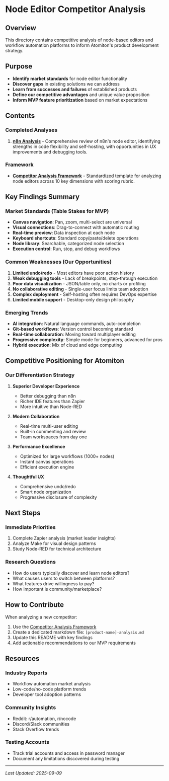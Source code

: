 # Node Editor Competitor Analysis

## Overview

This directory contains competitive analysis of node-based editors and workflow
automation platforms to inform Atomiton's product development strategy.

## Purpose

- **Identify market standards** for node editor functionality
- **Discover gaps** in existing solutions we can address
- **Learn from successes and failures** of established products
- **Define our competitive advantages** and unique value proposition
- **Inform MVP feature prioritization** based on market expectations

## Contents

### Completed Analyses

1. **[n8n Analysis](./n8n-analysis.md)** - Comprehensive review of n8n's node
   editor, identifying strengths in code flexibility and self-hosting, with
   opportunities in UX improvements and debugging tools.

### Framework

- **[Competitor Analysis Framework](./COMPETITOR_ANALYSIS_FRAMEWORK.md)** -
  Standardized template for analyzing node editors across 10 key dimensions with
  scoring rubric.

## Key Findings Summary

### Market Standards (Table Stakes for MVP)

- **Canvas navigation**: Pan, zoom, multi-select are universal
- **Visual connections**: Drag-to-connect with automatic routing
- **Real-time preview**: Data inspection at each node
- **Keyboard shortcuts**: Standard copy/paste/delete operations
- **Node library**: Searchable, categorized node selection
- **Execution control**: Run, stop, and debug workflows

### Common Weaknesses (Our Opportunities)

1. **Limited undo/redo** - Most editors have poor action history
2. **Weak debugging tools** - Lack of breakpoints, step-through execution
3. **Poor data visualization** - JSON/table only, no charts or profiling
4. **No collaborative editing** - Single-user focus limits team adoption
5. **Complex deployment** - Self-hosting often requires DevOps expertise
6. **Limited mobile support** - Desktop-only design philosophy

### Emerging Trends

- **AI integration**: Natural language commands, auto-completion
- **Git-based workflows**: Version control becoming standard
- **Real-time collaboration**: Moving toward multiplayer editing
- **Progressive complexity**: Simple mode for beginners, advanced for pros
- **Hybrid execution**: Mix of cloud and edge computing

## Competitive Positioning for Atomiton

### Our Differentiation Strategy

1. **Superior Developer Experience**
   - Better debugging than n8n
   - Richer IDE features than Zapier
   - More intuitive than Node-RED

2. **Modern Collaboration**
   - Real-time multi-user editing
   - Built-in commenting and review
   - Team workspaces from day one

3. **Performance Excellence**
   - Optimized for large workflows (1000+ nodes)
   - Instant canvas operations
   - Efficient execution engine

4. **Thoughtful UX**
   - Comprehensive undo/redo
   - Smart node organization
   - Progressive disclosure of complexity

## Next Steps

### Immediate Priorities

1. Complete Zapier analysis (market leader insights)
2. Analyze Make for visual design patterns
3. Study Node-RED for technical architecture

### Research Questions

- How do users typically discover and learn node editors?
- What causes users to switch between platforms?
- What features drive willingness to pay?
- How important is community/marketplace?

## How to Contribute

When analyzing a new competitor:

1. Use the [Competitor Analysis Framework](./COMPETITOR_ANALYSIS_FRAMEWORK.md)
2. Create a dedicated markdown file: `[product-name]-analysis.md`
3. Update this README with key findings
4. Add actionable recommendations to our MVP requirements

## Resources

### Industry Reports

- Workflow automation market analysis
- Low-code/no-code platform trends
- Developer tool adoption patterns

### Community Insights

- Reddit: r/automation, r/nocode
- Discord/Slack communities
- Stack Overflow trends

### Testing Accounts

- Track trial accounts and access in password manager
- Document any limitations discovered during testing

---

_Last Updated: 2025-09-09_
